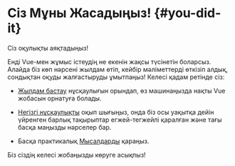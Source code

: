 # Сіз Мұны Жасадыңыз! {#you-did-it}

Сіз оқулықты аяқтадыңыз!

Енді Vue-мен жұмыс істеудің не екенін жақсы түсінетін боларсыз. Алайда біз көп нәрсені жылдам өтіп, кейбір мәліметтерді өткізіп алдық, сондықтан оқуды жалғастыруды ұмытпаңыз! Келесі қадам ретінде сіз:

- [Жылдам бастау](/guide/quick-start) нұсқаулығын орындап, өз машинаңызда нақты Vue жобасын орнатуға болады.

- [Негізгі нұсқаулықты](/guide/essentials/application) оқып шығыңыз, онда біз осы уақытқа дейін үйренген барлық тақырыптар егжей-тегжейлі қаралған және тағы басқа маңызды нәрселер бар.

- Басқа практикалық [Мысалдарды](/examples/) қараңыз.

Біз сіздің келесі жобаңызды көруге асықпыз!
